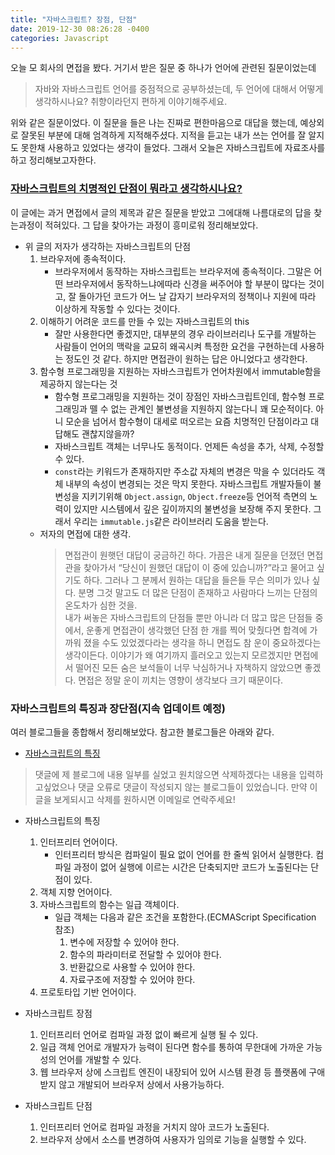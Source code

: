 ```yaml
---
title: "자바스크립트? 장점, 단점"
date: 2019-12-30 08:26:28 -0400
categories: Javascript
---
```


오늘 모 회사의 면접을 봤다. 거기서 받은 질문 중 하나가 언어에 관련된 질문이었는데

> 자바와 자바스크립트 언어를 중점적으로 공부하셨는데, 두 언어에 대해서 어떻게 생각하시나요? 취향이라던지 편하게 이야기해주세요.

위와 같은 질문이었다. 이 질문을 들은 나는 진짜로 편한마음으로 대답을 했는데, 예상외로 잘못된 부분에 대해 엄격하게 지적해주셨다. 지적을 듣고는 내가 쓰는 언어를 잘 알지도 못한채 사용하고 있었다는 생각이 들었다. 그래서 오늘은 자바스크립트에 자료조사를하고 정리해보고자한다.

### [자바스크립트의 치명적인 단점이 뭐라고 생각하시나요?](https://wooooooak.github.io/javascript/2019/04/22/%EC%9E%90%EB%B0%94%EC%8A%A4%ED%81%AC%EB%A6%BD%ED%8A%B8%EC%9D%98%EC%B9%98%EB%AA%85%EC%A0%81%EC%9D%B8%EB%8B%A8%EC%A0%90/)

이 글에는 과거 면접에서 글의 제목과 같은 질문을 받았고 그에대해 나름대로의 답을 찾는과정이 적혀있다. 그 답을 찾아가는 과정이 흥미로워 정리해보았다.

- 위 글의 저자가 생각하는 자바스크립트의 단점
  1. 브라우저에 종속적이다.
     - 브라우저에서 동작하는 자바스크립트는 브라우저에 종속적이다. 그말은 어떤 브라우저에서 동작하느냐에따라 신경을 써주어야 할 부분이 많다는 것이고, 잘 돌아가던 코드가 어느 날 갑자기 브라우저의 정책이나 지원에 따라 이상하게 작동할 수 있다는 것이다.
  2. 이해하기 어려운 코드를 만들 수 있는 자바스크립트의 this
     - 잘만 사용한다면 좋겠지만, 대부분의 경우 라이브러리나 도구를 개발하는 사람들이 언어의 맥락을 교묘히 왜곡시켜 특정한 요건을 구현하는데 사용하는 정도인 것 같다. 하지만 면접관이 원하는 답은 아니었다고 생각한다.
  3. 함수형 프로그래밍을 지원하는 자바스크립트가 언어차원에서 immutable함을 제공하지 않는다는 것
     - 함수형 프로그래밍을 지원하는 것이 장점인 자바스크립트인데, 함수형 프로그래밍과 뗄 수 없는 관계인 불변셩을 지원하지 않는다니 꽤 모순적이다. 아니 모순을 넘어서 함수형이 대세로 떠오르는 요즘 치명적인 단점이라고 대답해도 괜찮지않을까?
     - 자바스크립트 객체는 너무나도 동적이다. 언제든 속성을 추가, 삭제, 수정할 수 있다.
     - `const`라는 키워드가 존재하지만 주소값 자체의 변경은 막을 수 있더라도 객체 내부의 속성이 변경되는 것은 막지 못한다. 자바스크립트 개발자들이 불변성을 지키기위해 `Object.assign`, `Object.freeze`등 언어적 측면의 노력이 있지만 시스템에서 깊은 깊이까지의 불변성을 보장해 주지 못한다. 그래서 우리는 `immutable.js`같은 라이브러리 도움을 받는다.
  - 저자의 면접에 대한 생각.
    > 면접관이 원햇던 대답이 궁금하긴 하다. 가끔은 내게 질문을 던졌던 면접관을 찾아가서 “당신이 원했던 대답이 이 중에 있습니까?”라고 물어고 싶기도 하다. 그러나 그 분께서 원하는 대답을 들은들 무슨 의미가 있나 싶다. 분명 그것 말고도 더 많은 단점이 존재하고 사람마다 느끼는 단점의 온도차가 심한 것을. <br> 내가 써놓은 자바스크립트의 단점들 뿐만 아니라 더 많고 많은 단점들 중에서, 운좋게 면접관이 생각했던 단점 한 개를 찍어 맞췄다면 합격에 가까워 졌을 수도 있었겠다라는 생각을 하니 면접도 참 운이 중요하겠다는 생각이든다. 이야기가 왜 여기까지 흘러오고 있는지 모르겠지만 면접에서 떨어진 모든 숨은 보석들이 너무 낙심하거나 자책하지 않았으면 좋겠다. 면접은 정말 운이 끼치는 영향이 생각보다 크기 때문이다.

### 자바스크립트의 특징과 장단점(지속 업데이트 예정)

여러 블로그들을 종합해서 정리해보았다. 참고한 블로그들은 아래와 같다.

- [자바스크립트의 특징](https://dalkomit.tistory.com/148)

> 댓글에 제 블로그에 내용 일부를 실었고 원치않으면 삭제하겠다는 내용을 입력하고싶었으나 댓글 오류로 댓글이 작성되지 않는 블로그들이 있었습니다. 만약 이 글을 보게되시고 삭제를 원하시면 이메일로 연락주세요!

- 자바스크립트의 특징

  1. 인터프리터 언어이다.
     - 인터프리터 방식은 컴파일이 필요 없이 언어를 한 줄씩 읽어서 실행한다. 컴파일 과정이 없어 실행에 이르는 시간은 단축되지만 코드가 노출된다는 단점이 있다.
  2. 객체 지향 언어이다.
  3. 자바스크립트의 함수는 일급 객체이다.
     - 일급 객체는 다음과 같은 조건을 포함한다.(ECMAScript Specification 참조)
       1. 변수에 저장할 수 있어야 한다.
       2. 함수의 파라미터로 전달할 수 있어야 한다.
       3. 반환값으로 사용할 수 있어야 한다.
       4. 자료구조에 저장할 수 있어야 한다.
  4. 프로토타입 기반 언어이다.

- 자바스크립트 장점

  1. 인터프리터 언어로 컴파일 과정 없이 빠르게 실행 될 수 있다.
  2. 일급 객체 언어로 개발자가 능력이 된다면 함수를 통하여 무한대에 가까운 가능성의 언어를 개발할 수 있다.
  3. 웹 브라우저 상에 스크립트 엔진이 내장되어 있어 시스템 환경 등 플랫폼에 구애 받지 않고 개발되어 브라우저 상에서 사용가능하다.

- 자바스크립트 단점
  1. 인터프리터 언어로 컴파일 과정을 거치지 않아 코드가 노출된다.
  2. 브라우저 상에서 소스를 변경하여 사용자가 임의로 기능을 실행할 수 있다.
